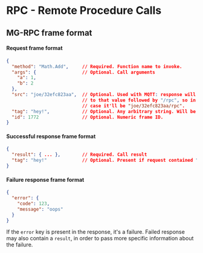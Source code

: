 # RPC - Remote Procedure Calls

## MG-RPC frame format

#### Request frame format

```json
{
  "method": "Math.Add",     // Required. Function name to invoke.
  "args": {                 // Optional. Call arguments
    "a": 1,
    "b": 2
  },
  "src": "joe/32efc823aa",  // Optional. Used with MQTT: response will be sent
                            // to that value followed by "/rpc", so in this
                            // case it'll be "joe/32efc823aa/rpc".
  "tag": "hey!",            // Optional. Any arbitrary string. Will be repeated in the response
  "id": 1772                // Optional. Numeric frame ID.
}
```

#### Successful response frame format

```json
{
  "result": { ... },        // Required. Call result
  "tag": "hey!"             // Optional. Present if request contained "tag"
}
```

####  Failure response frame format

```json
{
  "error": {
    "code": 123,
    "message": "oops"
  }
}
```

If the `error` key is present in the response, it's a failure. Failed
response may also contain a `result`, in order to pass more specific
information about the failure.

